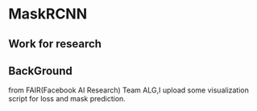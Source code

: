 # MaskRCNN
Work for research
---
BackGround
---
from FAIR(Facebook AI Research) Team ALG,I upload some visualization script for loss and mask prediction.
